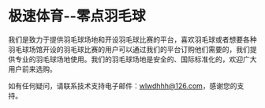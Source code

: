 # 极速体育--零点羽毛球

我们是致力于提供羽毛球场地和开设羽毛球比赛的平台，喜欢羽毛球或者想要各种羽毛球场馆开设的羽毛球比赛的用户可以通过我们的平台订购他们需要的，我们提供专业的羽毛球场地使用。我们的羽毛球场地是安全的、国际标准化的，欢迎广大用户前来选购。

如有任何疑问，请联系技术支持电子邮件：wlwdhhh@126.com，感谢您的支持。
